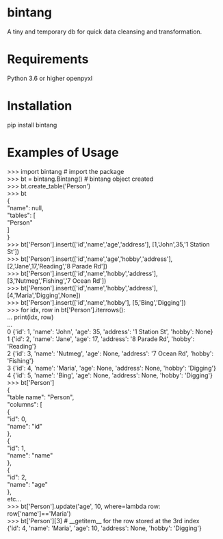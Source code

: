 # bintang
A tiny and temporary db for quick data cleansing and transformation.

# Requirements
Python 3.6 or higher
openpyxl

# Installation
pip install bintang

# Examples of Usage
  \>\>\> import bintang  #  import the package  
  \>\>\> bt = bintang.Bintang() # bintang object created  
  \>\>\> bt.create_table('Person')  
  \>\>\> bt  
  {  
    "name": null,  
    "tables": [  
      "Person"  
    ]  
  }  
  \>\>\> bt['Person'].insert(['id','name','age','address'], [1,'John',35,'1 Station St'])  
  \>\>\> bt['Person'].insert(['id','name','age','hobby','address'], [2,'Jane',17,'Reading','8 Parade Rd'])  
  \>\>\> bt['Person'].insert(['id','name','hobby','address'], [3,'Nutmeg','Fishing','7 Ocean Rd'])  
  \>\>\> bt['Person'].insert(['id','name','hobby','address'], [4,'Maria','Digging',None])  
  \>\>\> bt['Person'].insert(['id','name','hobby'], [5,'Bing','Digging'])  
  \>\>\> for idx, row in bt['Person'].iterrows():  
  ...     print(idx, row)  
  ...  
  0 {'id': 1, 'name': 'John', 'age': 35, 'address': '1 Station St', 'hobby': None}  
  1 {'id': 2, 'name': 'Jane', 'age': 17, 'address': '8 Parade Rd', 'hobby': 'Reading'}  
  2 {'id': 3, 'name': 'Nutmeg', 'age': None, 'address': '7 Ocean Rd', 'hobby': 'Fishing'}  
  3 {'id': 4, 'name': 'Maria', 'age': None, 'address': None, 'hobby': 'Digging'}  
  4 {'id': 5, 'name': 'Bing', 'age': None, 'address': None, 'hobby': 'Digging'}  
  \>\>\> bt['Person']  
  {  
    "table name": "Person",  
    "columns": [  
      {  
        "id": 0,  
        "name": "id"  
      },  
      {  
        "id": 1,  
        "name": "name"  
      },  
      {  
        "id": 2,  
        "name": "age"  
      },  
      etc...  
  \>\>\> bt['Person'].update('age', 10, where=lambda row: row['name']=='Maria')  
  \>\>\> bt['Person'][3] # \_\_getitem\_\_ for the row stored at the 3rd index  
  {'id': 4, 'name': 'Maria', 'age': 10, 'address': None, 'hobby': 'Digging'}  
